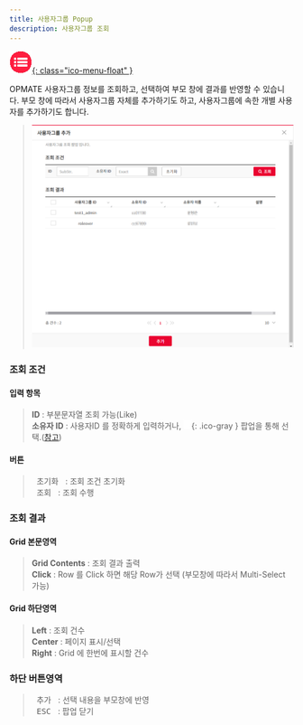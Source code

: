 ```yaml
---
title: 사용자그룹 Popup
description: 사용자그룹 조회
---
```


<link rel="stylesheet" type="text/css" href="css/opme.css">

<!-- Defined -->
[popup-usergrp-lst]: img/popup-usergrp-lst.png
[ico-search]: img/icon/ico-search.png
[popup-user]: PopupUser.md

<!-- Floating Menu -->
[menu]: index.md "목차"
[ico-menu]: img/icon/ico-menu.png
[![목차][ico-menu]{: class="ico-menu-float" }][menu]


OPMATE 사용자그룹 정보를 조회하고, 선택하여 부모 창에 결과를 반영할 수 있습니다.
부모 창에 따라서 사용자그룹 자체를 추가하기도 하고, 사용자그룹에 속한 개별 사용자를 추가하기도 합니다.

> ![사용자그룹조회][popup-usergrp-lst]

### 조회 조건

#### 입력 항목
> **ID** : 부분문자열 조회 가능(Like)  
> **소유자 ID** : 사용자ID 를 정확하게 입력하거나, ![소유자 조회][ico-search]{: .ico-gray } 팝업을 통해 선택.([참고][popup-user])  

#### 버튼
> <kbd class="btn-gray">&nbsp;초기화&nbsp;</kbd> : 조회 조건 초기화  
> <kbd class="btn-red">&nbsp;조회&nbsp;</kbd> : 조회 수행  
 
### 조회 결과

#### Grid 본문영역
> **Grid Contents** : 조회 결과 출력  
> **Click** : Row 를 Click 하면 해당 Row가 선택 (부모창에 따라서 Multi-Select 가능)
 
#### Grid 하단영역
> **Left** : 조회 건수  
> **Center** : 페이지 표시/선택  
> **Right** : Grid 에 한번에 표시할 건수  

### 하단 버튼영역
> <kbd class="btn-red">&nbsp;추가&nbsp;</kbd> : 선택 내용을 부모창에 반영  
> <kbd class="btn-gray">&nbsp;ESC&nbsp;</kbd> : 팝업 닫기
 